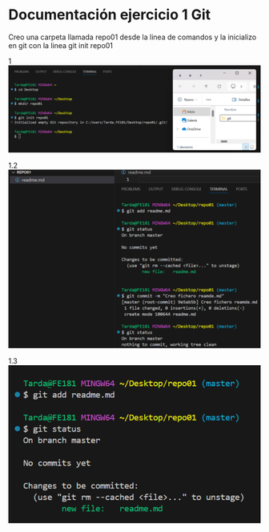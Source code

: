 # Documentación ejercicio 1 Git
Creo una carpeta llamada repo01 desde
la linea de comandos y la inicializo en 
git con la linea git init repo01

1![alt text](/imagenes/1.png)

1.2![alt text](/imagenes/3.png)

1.3![alt text](/imagenes/2.png)

